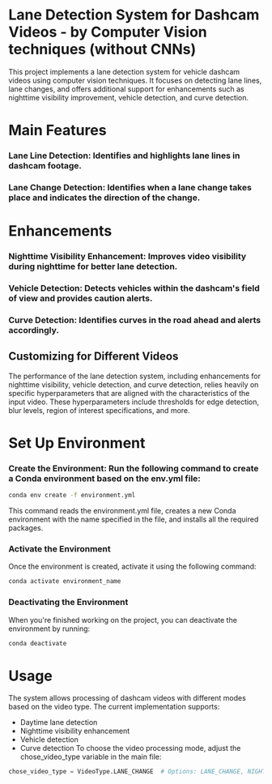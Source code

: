 
# Lane Detection System for Dashcam Videos - by Computer Vision techniques (without CNNs)
This project implements a lane detection system for vehicle dashcam videos using computer vision techniques. 
It focuses on detecting lane lines, lane changes, and offers additional support for enhancements such as nighttime visibility improvement, vehicle detection, and curve detection.

# Main Features
### Lane Line Detection: Identifies and highlights lane lines in dashcam footage.
### Lane Change Detection: Identifies when a lane change takes place and indicates the direction of the change.

# Enhancements
### Nighttime Visibility Enhancement: Improves video visibility during nighttime for better lane detection.
### Vehicle Detection: Detects vehicles within the dashcam's field of view and provides caution alerts.
### Curve Detection: Identifies curves in the road ahead and alerts accordingly.

## Customizing for Different Videos
The performance of the lane detection system, including enhancements for nighttime visibility, vehicle detection, and curve detection, relies heavily on specific hyperparameters that are aligned with the characteristics of the input video. These hyperparameters include thresholds for edge detection, blur levels, region of interest specifications, and more.


# Set Up Environment
### Create the Environment: Run the following command to create a Conda environment based on the env.yml file:

```bash
conda env create -f environment.yml
```

This command reads the environment.yml file, creates a new Conda environment with the name specified in the file, and installs all the required packages.

### Activate the Environment
Once the environment is created, activate it using the following command:

```bash
conda activate environment_name
```
### Deactivating the Environment
When you're finished working on the project, you can deactivate the environment by running:

```bash
conda deactivate
```

# Usage
The system allows processing of dashcam videos with different modes based on the video type. The current implementation supports:

- Daytime lane detection
- Nighttime visibility enhancement
- Vehicle detection
- Curve detection
To choose the video processing mode, adjust the chose_video_type variable in the main file:

```python
chose_video_type = VideoType.LANE_CHANGE  # Options: LANE_CHANGE, NIGHT_TIME, DETECT_VEHICLES, DETECT_CURVES
```
